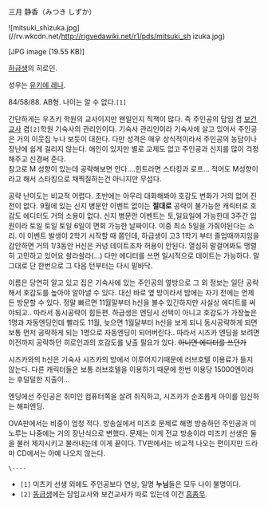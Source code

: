 三月 静香（みつき しずか）

![mitsuki_shizuka.jpg](//rv.wkcdn.net/http://rigvedawiki.net/r1/pds/mitsuki_sh
izuka.jpg)

[JPG image (19.55 KB)]

[하급생](%ED%95%98%EA%B8%89%EC%83%9D.md)의 히로인.

성우는 [유키에 레나](%EC%9C%A0%ED%82%A4%EC%97%90%20%EB%A0%88%EB%82%98.md).

84/58/88. AB형. 나이는 알 수 없다.`[1]`

간단하게는 우츠키 학원의 교사이지만 왠일인지 직책이 많다. 즉 주인공의 담임 겸
[보건교사](%EB%B3%B4%EA%B1%B4%EA%B5%90%EC%82%AC.md) 겸`[2]`학원 기숙사의 관리인이다. 기숙사
관리인이라 기숙사에 살고 있어서 주인공은 거의 이웃집 누나 보듯이 대한다. 다만 성격은 매우 상식적이라서 주인공의 농담이나 장난에 쉽게
걸리지 않는다. 애인이 있지만 별로 교제도 없고 주인공과 신지를 많이 걱정해주고 신경써 준다.  
참고로 M 성향이 있는데 공략해보면 안다....힌트라면 스타킹과 로프... 적어도 M성향이라고 해서 스타킹으로 채찍질하는건 아니지만 무섭다.

공략 난이도는 비교적 어렵다. 초반에는 아무리 대화해봐야 호감도 변화가 거의 없어 진전이 없다. 9월에 있는 신지 병문안 이벤트 없이는
**절대로** 공략이 불가능한 캐릭터로 호감도 에디터도 거의 소용이 없다. 신지 병문안 이벤트는 토,일요일에 가능한데 3주간 입원이라 토일
토일 토일 6일이 면회 가능한 날짜이다. 이중 최소 5일을 가줘야된다는 소리. 이 이벤트 발생이 2학기 시작할 때 쯤인데, 하급생이 고3
1학기 부터 졸업때까지임을 감안하면 거의 1/3동안 H신은 커녕 데이트조차 허용이 안된다. 열심히 말걸어봐도 맹렬히 고민하고 있어요
솰라솰라(...) 다만 에디터를 쓰면 일시적으로 데이트는 가능하다. 말 그대로 단 한번으로 그 다음 턴부터는 다시 밑바닥.

이름은 당연히 알고 있고 집은 기숙사에 있는 주인공의 옆방으로 그 외 정보는 일단 공략해서 호감도를 높아야 알아낼 수 있다. 대신 바로 옆
방이라서 밤에는 자기 전에는 언제든 방문할 수 있다. 정말 빠르면 11월말부터 h신을 볼수 있긴하지만 사실상 에디트를 써야되고.. 따라서
동시공략이 힘든편. 하급생은 엔딩시 선택이 아니고 호감도가 가장높은1명과 자동엔딩인데 빨라도 11월, 늦으면 1월달부터 h신을 보게 되니
동시공략하게 되면 보통 먼저 공략하게 되는 1명으로 자동엔딩이 되어버린다.. 따라서 시즈카 엔딩을 보려면 이전까지 공략하던 히로인과의
호감도를 낮출 필요가 있다. <del>아니면 에디터를 쓰던가</del>

시즈카와의 h신은 기숙사 시즈카의 방에서 이루어지기때문에 러브호텔 이용료가 들지 않는다. 다른 캐릭터들은 보통 러브호텔을 이용하기 때문에
한번 이용당 15000엔이라는 후덜덜한 지출이...

엔딩에선 주인공은 취미인 컴퓨터쪽을 살려 취직하고, 시즈카가 순조롭게 아이를 임신하는 해피엔딩.

OVA판에서는 비중이 엄청 적다. 방송실에서 미즈호 문제로 해명 방송하던 주인공과 미노루는 나중에는 거의 장난식으로 변했다. 문제는 이게
전교 방송이라 미즈키 선생은 둘을 불러 제지시키고 불러내는데 이게 끝이다. TV판에서는 비교적 나오는 편이지만 드라마 CD에서는 아예 나오지
않는다.

`\----`

  * `[1]` 미츠키 선생 외에도 주인공보다 연상, 일명 **누님**들은 모두 나이 불명이다.
  * `[2]` [동급생](%EB%8F%99%EA%B8%89%EC%83%9D.md)에는 담임교사와 보건교사가 따로 있는데 이건 [흠좀무](%ED%9D%A0%EC%A2%80%EB%AC%B4.md).

